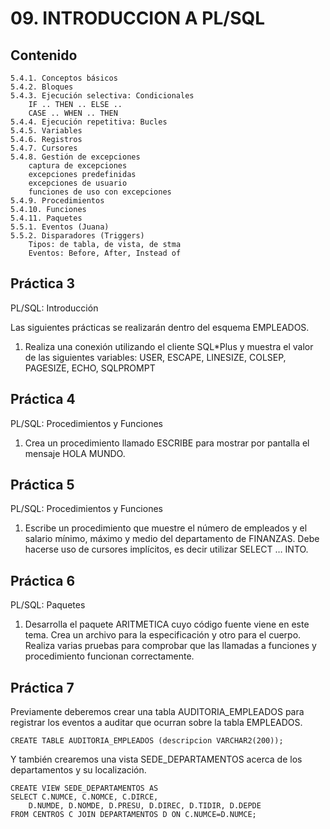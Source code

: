 # 09. INTRODUCCION A PL/SQL

## Contenido

    5.4.1. Conceptos básicos
    5.4.2. Bloques
    5.4.3. Ejecución selectiva: Condicionales
        IF .. THEN .. ELSE ..
        CASE .. WHEN .. THEN
    5.4.4. Ejecución repetitiva: Bucles
    5.4.5. Variables
    5.4.6. Registros
    5.4.7. Cursores
    5.4.8. Gestión de excepciones
        captura de excepciones
        excepciones predefinidas
        excepciones de usuario
        funciones de uso con excepciones
    5.4.9. Procedimientos
    5.4.10. Funciones
    5.4.11. Paquetes
    5.5.1. Eventos (Juana)
    5.5.2. Disparadores (Triggers)
        Tipos: de tabla, de vista, de stma
        Eventos: Before, After, Instead of
        
## Práctica 3

PL/SQL: Introducción

Las siguientes prácticas se realizarán dentro del esquema EMPLEADOS.
1. Realiza una conexión utilizando el cliente SQL*Plus y muestra el valor de las siguientes variables: USER, ESCAPE, LINESIZE, COLSEP, PAGESIZE, ECHO, SQLPROMPT

## Práctica 4

PL/SQL: Procedimientos y Funciones

1. Crea un procedimiento llamado ESCRIBE para mostrar por pantalla el mensaje HOLA MUNDO.

## Práctica 5

PL/SQL: Procedimientos y Funciones

1. Escribe un procedimiento que muestre el número de empleados y el salario mínimo, máximo y medio del departamento de FINANZAS. Debe hacerse uso de cursores implícitos, es decir utilizar SELECT … INTO.

## Práctica 6

PL/SQL: Paquetes

1. Desarrolla el paquete ARITMETICA cuyo código fuente viene en este tema. Crea un archivo para la especificación y otro para el cuerpo. Realiza varias pruebas para comprobar que las llamadas a funciones y procedimiento funcionan correctamente.

## Práctica 7

Previamente deberemos crear una tabla AUDITORIA_EMPLEADOS para registrar los eventos a auditar que ocurran sobre la tabla EMPLEADOS.

    CREATE TABLE AUDITORIA_EMPLEADOS (descripcion VARCHAR2(200));

Y también crearemos una vista SEDE_DEPARTAMENTOS acerca de los departamentos y su localización.

    CREATE VIEW SEDE_DEPARTAMENTOS AS
    SELECT C.NUMCE, C.NOMCE, C.DIRCE,
        D.NUMDE, D.NOMDE, D.PRESU, D.DIREC, D.TIDIR, D.DEPDE
    FROM CENTROS C JOIN DEPARTAMENTOS D ON C.NUMCE=D.NUMCE;